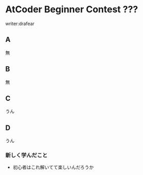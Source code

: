 # AtCoder Beginner Contest ???
writer:drafear
## A
無

## B
無

## C
うん

## D
うん

### 新しく学んだこと
* 初心者はこれ解いてて楽しいんだろうか

